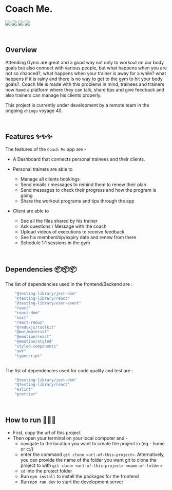 
# Coach Me.

![](https://img.shields.io/badge/Name-CoachMe-brightgreen?style=plastic&labelColor=inactive)
![](https://img.shields.io/badge/Version-v0.0.1-blueviolet?style=plastic&labelColor=inactive)
![](https://img.shields.io/badge/Stack-MERN-important?style=plastic&labelColor=inactive)
![](https://img.shields.io/badge/Team-chingu.v35.bears.04-informational?style=plastic&labelColor=inactive)

<br>

## Overview

Attending Gyms are great and a good way not only to workout on our body goals but also connect with various people, but what happens when you are not so chanced?, what happens when your trainer is away for a while? what happens if it is rainy and there is no way to get to the gym to hit your body goals?. Coach Me is made with this problems in mind, trainees and trainers now have a platform where they can talk, share tips and give feedback and also trainers can manage his clients properly.

This project is currently under development by a remote team in the ongoing `chingu` voyage 40.

<br>

## Features ✨✨✨
The features of the `Coach Me` app are -
- A Dashboard that connects personal trainees and their clients.
- Personal trainers are able to
    * Manage all clients bookings
    * Send emails / messages to remind them to renew their plan
    * Send messages to check their progress and how the program is going
    * Share the workout programs and tips through the app

- Client are able to 
    * See all the files shared by his trainer
    * Ask questions / Message with the coach
    * Upload videos of executions to receive feedback
    * See his membership/expiry date and renew from there
    * Schedule 1:1 sessions in the gym
<br>

## Dependencies 📦📦📦
The list of dependencies used in the frontend/Backend are :

```javascript
    "@testing-library/jest-dom"
    "@testing-library/react"
    "@testing-library/user-event"
    "react"
    "react-dom"
    "next"
    "react-redux"
    "@reduxjs/toolkit"
    "@mui/material"
    "@emotion/react"
    "@emotion/styled"
    "styled-components"
    "swr"
    "typescript"
   
```
The list of dependencies used for code quality and test are :

```javascript
    "@testing-library/jest-dom"
    "@testing-library/react"
    "eslint"
    "prettier"
```

<br>

## How to run 🚀🚀🚀
* First, copy the url of this project
* Then open your terminal on your local computer and -
    - navigate to the location you want to create the project in (eg - home or c:/)
    - enter the command `git clone <url-of-this-project>`. Alternatively, you can provide the name of the folder you want git to clone the project to with `git clone <url-of-this-project> <name-of-folder>`
    - `cd` into the project folder
    - Run `npm install` to install the packages for the frontend
    - Run `npm run dev` to start the development server

<br>
